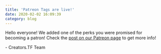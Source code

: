 ```yaml
---
title: 'Patreon Tags are live!'
date: 2020-02-02 16:09:39
category: blog
---
```


<p>Hello everyone! We added one of the perks you were promised for becoming a patron! Check the <a href="{{site.url}}/patreonchattags">post on our Patreon page</a> to get more info!</p>

<p>- Creators.TF Team</p>
